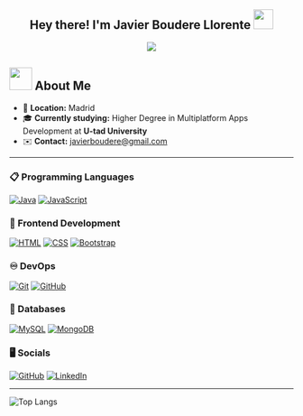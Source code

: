 <h2 align="center">Hey there! I'm Javier Boudere Llorente <img src="https://media.giphy.com/media/hvRJCLFzcasrR4ia7z/giphy.gif" width="35"></h2>

<div align="center">
  <img src="https://github.com/user-attachments/assets/e29b90af-1d97-4490-803d-e33185c12223">
</div>


## <picture><img src="https://github.com/7oSkaaa/7oSkaaa/blob/main/Images/about_me.gif?raw=true" width="40px"></picture> About Me

- 📍 **Location:** Madrid
- 🎓 **Currently studying:** Higher Degree in Multiplatform Apps Development at **U-tad University**
- ✉️ **Contact:** [javierboudere@gmail.com](mailto:javierboudere@gmail.com)

---

### 📋 Programming Languages

<p align="left">
  <a href="https://www.java.com" target="_blank"><img alt="Java" src="https://img.shields.io/badge/Java-%23ED8B00.svg?logo=java&logoColor=white"></a>
  <a href="https://developer.mozilla.org/en-US/docs/Web/JavaScript" target="_blank"><img alt="JavaScript" src="https://img.shields.io/badge/JavaScript-%23F7DF1E.svg?logo=javascript&logoColor=black"></a>
</p>

### 🎨 Frontend Development

<p align="left">
  <a href="https://www.w3.org/html/" target="_blank"><img alt="HTML" src="https://img.shields.io/badge/HTML5-%23E34F26.svg?logo=html5&logoColor=white"></a>
  <a href="https://www.w3schools.com/css/" target="_blank"><img alt="CSS" src="https://img.shields.io/badge/CSS3-%231572B6.svg?logo=css3&logoColor=white"></a>
  <a href="https://getbootstrap.com" target="_blank"><img alt="Bootstrap" src="https://img.shields.io/badge/Bootstrap-%23563D7C.svg?logo=bootstrap&logoColor=white"></a>
</p>

### ♾️ DevOps

<p align="left">
  <a href="https://git-scm.com/" target="_blank"><img alt="Git" src="https://img.shields.io/badge/Git-%23F05033.svg?logo=git&logoColor=white"></a>
  <a href="https://github.com/" target="_blank"><img alt="GitHub" src="https://img.shields.io/badge/GitHub-%23121011.svg?logo=github&logoColor=white"></a>
</p>

### 💾 Databases

<p align="left">
  <a href="https://www.mysql.com/" target="_blank"><img alt="MySQL" src="https://img.shields.io/badge/MySQL-%2300f.svg?logo=mysql&logoColor=white"></a>
  <a href="https://www.mongodb.com/" target="_blank"><img alt="MongoDB" src="https://img.shields.io/badge/MongoDB-%234ea94b.svg?logo=mongodb&logoColor=white"></a>
</p>

### 🖥️ Socials

<p align="left">
  <a href="https://github.com/Javiboude" target="_blank"><img alt="GitHub" src="https://img.shields.io/badge/GitHub-100000?style=for-the-badge&logo=github&logoColor=white"/></a>
  <a href="https://www.linkedin.com/in/javierboudere/" target="_blank"><img alt="LinkedIn" src="https://img.shields.io/badge/LinkedIn-0077B5?style=for-the-badge&logo=linkedin&logoColor=white"/></a>
</p>

---

![Top Langs](https://github-readme-stats.vercel.app/api/top-langs/?username=Javiboude&count_private=true&layout=compact&theme=cobalt&exclude_repo=GU-BBB-Schematics-Resources)
